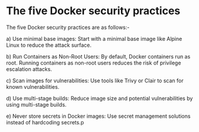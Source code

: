 # The five Docker security practices

The five Docker security practices are as follows:-

a) Use minimal base images: Start with a minimal base image like Alpine Linux to reduce the attack surface.

b) Run Containers as Non-Root Users: By default, Docker containers run as root. Running containers as     non-root users reduces the risk of privilege escalation attacks.

c) Scan images for vulnerabilities: Use tools like Trivy or Clair to scan for known vulnerabilities.

d) Use multi-stage builds: Reduce image size and potential vulnerabilities by using multi-stage builds.

e) Never store secrets in Docker images: Use secret management solutions instead of hardcoding secrets.p
